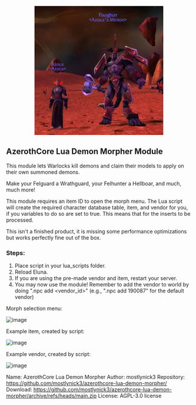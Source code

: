 <div align="center">
  <img src="icon.png">
</div>

## AzerothCore Lua Demon Morpher Module

This module lets Warlocks kill demons and claim their models to apply on their own summoned demons.

Make your Felguard a Wrathguard, your Felhunter a Hellboar, and much, much more!

This module requires an item ID to open the morph menu. The Lua script will create the required character database table, item, and vendor for you, if you variables to do so are set to true. This means that for the inserts to be processed.

This isn't a finished product, it is missing some performance optimizations but works perfectly fine out of the box. 

### Steps:
1. Place script in your lua_scripts folder.
2. Reload Eluna.
3. If you are using the pre-made vendor and item, restart your server.
4. You may now use the module! Remember to add the vendor to world by doing ".npc add <vendor_id>" (e.g., ".npc add 190087" for the default vendor)

Morph selection menu:

![image](https://github.com/user-attachments/assets/73768023-368b-4049-a9ae-5343346f6dac)


Example item, created by script:

![image](https://github.com/user-attachments/assets/61c02426-9f1e-44dd-859b-31fa2ea288b4)


Example vendor, created by script:

![image](https://github.com/user-attachments/assets/f44f0865-d075-4676-83fd-663c598edaf5)

Name: AzerothCore Lua Demon Morpher
Author: mostlynick3
Repository: https://github.com/mostlynick3/azerothcore-lua-demon-morpher/
Download: https://github.com/mostlynick3/azerothcore-lua-demon-morpher/archive/refs/heads/main.zip
License: AGPL-3.0 license
